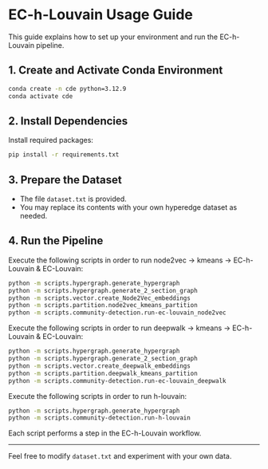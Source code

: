 # EC-h-Louvain Usage Guide

This guide explains how to set up your environment and run the EC-h-Louvain pipeline.

## 1. Create and Activate Conda Environment

```bash
conda create -n cde python=3.12.9
conda activate cde
```

## 2. Install Dependencies

Install required packages:

```bash
pip install -r requirements.txt
```

## 3. Prepare the Dataset

- The file `dataset.txt` is provided.
- You may replace its contents with your own hyperedge dataset as needed.

## 4. Run the Pipeline

Execute the following scripts in order to run node2vec -> kmeans -> EC-h-Louvain & EC-Louvain:

```bash
python -m scripts.hypergraph.generate_hypergraph
python -m scripts.hypergraph.generate_2_section_graph
python -m scripts.vector.create_Node2Vec_embeddings
python -m scripts.partition.node2vec_kmeans_partition
python -m scripts.community-detection.run-ec-louvain_node2vec
```

Execute the following scripts in order to run deepwalk -> kmeans -> EC-h-Louvain & EC-Louvain:

```bash
python -m scripts.hypergraph.generate_hypergraph
python -m scripts.hypergraph.generate_2_section_graph
python -m scripts.vector.create_deepwalk_embeddings
python -m scripts.partition.deepwalk_kmeans_partition
python -m scripts.community-detection.run-ec-louvain_deepwalk

```

Execute the following scripts in order to run h-louvain:

```bash
python -m scripts.hypergraph.generate_hypergraph
python -m scripts.community-detection.run-h-louvain

```

Each script performs a step in the EC-h-Louvain workflow.

---

Feel free to modify `dataset.txt` and experiment with your own data.
